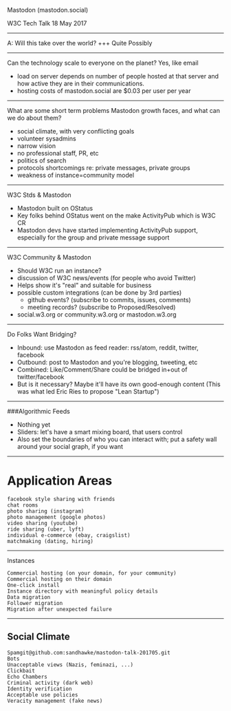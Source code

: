 
Mastodon (mastodon.social)

W3C Tech Talk
18 May 2017

---

A: Will this take over the world?
+++
Quite Possibly

---

Can the technology scale to everyone on the planet?
 Yes, like email
 - load on server depends on number of people hosted at that server
   and how active they are in their communications.
 - hosting costs of mastodon.social are $0.03 per user per year

---

What are some short term problems Mastodon growth faces, and what can we do about them?
 - social climate, with very conflicting goals
 - volunteer sysadmins
 - narrow vision
 - no professional staff, PR, etc
 - politics of search
 - protocols shortcomings re: private messages, private groups
 - weakness of instance=community model

---

W3C Stds & Mastodon
 - Mastodon built on OStatus
 - Key folks behind OStatus went on the make ActivityPub which is W3C CR
 - Mastodon devs have started implementing ActivityPub support, especially
   for the group and private message support

---

W3C Community & Mastodon
 - Should W3C run an instance?
 - discussion of W3C news/events (for people who avoid Twitter)
 - Helps show it's "real" and suitable for business
 - possible custom integrations (can be done by 3rd parties)
    - github events? (subscribe to commits, issues, comments)
    - meeting records? (subscribe to Proposed/Resolved)
 - social.w3.org or community.w3.org or mastodon.w3.org

---

Do Folks Want Bridging?
 - Inbound: use Mastodon as feed reader: rss/atom, reddit, twitter, facebook
 - Outbound: post to Mastodon and you're blogging, tweeting, etc
 - Combined: Like/Comment/Share could be bridged in+out of twitter/facebook
 - But is it necessary?   Maybe it'll have its own good-enough content
   (This was what led Eric Ries to propose "Lean Startup")

---

###Algorithmic Feeds

 - Nothing yet
 - Sliders: let's have a smart mixing board, that users control
 - Also set the boundaries of who you can interact with; put a safety wall
   around your social graph, if you want

---

# Application Areas

    facebook style sharing with friends
    chat rooms
    photo sharing (instagram)
    photo management (google photos)
    video sharing (youtube)
    ride sharing (uber, lyft)
    individual e-commerce (ebay, craigslist)
    matchmaking (dating, hiring)               

---
Instances

    Commercial hosting (on your domain, for your community)
    Commercial hosting on their domain
    One-click install
    Instance directory with meaningful policy details
    Data migration
    Follower migration
    Migration after unexpected failure

---

## Social Climate

    Spamgit@github.com:sandhawke/mastodon-talk-201705.git
    Bots
    Unacceptable views (Nazis, feminazi, ...)
    Clickbait
    Echo Chambers
    Criminal activity (dark web)
    Identity verification
    Acceptable use policies
    Veracity management (fake news)               


